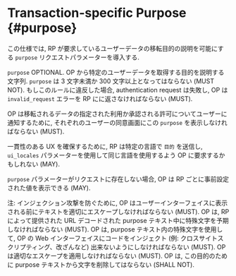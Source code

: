 # Transaction-specific Purpose {#purpose}

<!-- This specification introduces the request parameter `purpose` to allow a RP
to state the purpose for the transfer of user data it is asking for. -->
この仕様では,  RP が要求しているユーザーデータの移転目的の説明を可能にする `purpose` リクエストパラメーターを導入する.

<!-- `purpose` OPTIONAL. String describing the purpose for obtaining certain user data from the OP. The purpose MUST NOT be shorter than 3 characters and MUST NOT be longer than 300 characters. If these rules are violated, the authentication request MUST fail and the OP returns an error `invalid_request` to the RP. -->
`purpose` OPTIONAL. OP から特定のユーザーデータを取得する目的を説明する文字列. `purpose` は 3 文字未満か 300 文字以上となってはならない (MUST NOT). もしこのルールに違反した場合, authentication request は失敗し, OP は `invalid_request` エラーを RP にに返さなければならない (MUST).

<!-- The OP MUST display this purpose in the respective user consent screen(s) in order to inform the user about the designated use of the data to be transferred or the authorization to be approved. -->
OP は移転されるデータの指定された利用か承認される許可についてユーザーに通知するために, それぞれのユーザーの同意画面にこの `purpose` を表示しなければならない (MUST).

<!-- In order to ensure a consistent UX, the RP MAY send the `purpose` in a certain language and request the OP to use the same language using the `ui_locales` parameter. -->
一貫性のある UX を確保するために, RP は特定の言語で `目的` を送信し, `ui_locales` パラメーターを使用して同じ言語を使用するよう OP に要求するかもしれない (MAY).

<!-- If the parameter `purpose` is not present in the request, the OP MAY utilize a description that was pre-configured for the respective RP. -->
`purpose` パラメーターがリクエストに存在しない場合, OP は RP ごとに事前設定された値を表示できる (MAY).

<!-- Note: In order to prevent injection attacks, the OP MUST escape the text appropriately before it will be shown in a user interface. The OP MUST expect special characters in the URL decoded purpose text provided by the RP. The OP MUST ensure that any special characters in the purpose text cannot be used to inject code into the web interface of the OP (e.g., cross-site scripting, defacing). Proper escaping MUST be applied by the OP. The OP SHALL NOT remove characters from the purpose text to this end. -->
注: インジェクション攻撃を防ぐために, OP はユーザーインターフェイスに表示される前にテキストを適切にエスケープしなければならない (MUST).  OP は, RP によって提供された URL デコードされた purpose テキスト中に特殊文字を予期しなければならない (MUST). OP は, purpose テキスト内の特殊文字を使用して, OP の Web インターフェイスにコードをインジェクト (例: クロスサイトスクリプティング、改ざんなど) 出来ないようにしなければならない (MUST).  OP は適切なエスケープを適用しなければならない (MUST). OP は, この目的のために purpose テキストから文字を削除してはならない (SHALL NOT).
